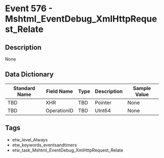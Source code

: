 # Event 576 - Mshtml_EventDebug_XmlHttpRequest_Relate

## Description
None

## Data Dictionary
|Standard Name|Field Name|Type|Description|Sample Value|
|---|---|---|---|---|
|TBD|XHR|TBD|Pointer|None|None|
|TBD|OperationID|TBD|UInt64|None|None|

## Tags
* etw_level_Always
* etw_keywords_eventsandtimers
* etw_task_Mshtml_EventDebug_XmlHttpRequest_Relate
